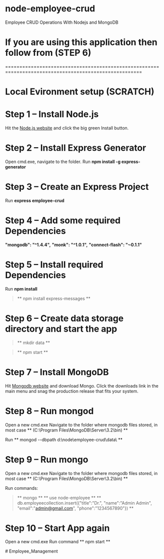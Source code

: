 # node-employee-crud
Employee CRUD Operations With Nodejs and MongoDB

# If you are using this application then follow from (STEP 6)
======================================================================================================

# Local Evironment setup (SCRATCH)

# Step 1 – Install Node.js
Hit the [Node.js website](http://nodejs.org) and click the big green Install button.

# Step 2 – Install Express Generator
Open cmd.exe, navigate to the folder.
Run **npm install -g express-generator**

# Step 3 – Create an Express Project
Run **express employee-crud**

# Step 4 – Add some required Dependencies
**"mongodb": "^1.4.4",**
**"monk": "^1.0.1",**
**"connect-flash": "~0.1.1"**

# Step 5 – Install required Dependencies
Run **npm install**

> ** npm install express-messages **

# Step 6 – Create data storage directory and start the app

> ** mkdir data **

> ** npm start **

# Step 7 – Install MongoDB
Hit [Mongodb website](http://mongodb.org/) and download Mongo. Click the downloads link in the main menu and snag the production release that fits your system.

# Step 8 – Run mongod
Open a new cmd.exe
Navigate to the folder where mongodb files stored, in most case ** (C:\Program Files\MongoDB\Server\3.2\bin) **

Run ** mongod --dbpath d:\node\employee-crud\data\ **

# Step 9 – Run mongo
Open a new cmd.exe
Navigate to the folder where mongodb files stored, in most case ** (C:\Program Files\MongoDB\Server\3.2\bin) **

Run commands: 
> ** mongo **
> ** use node-employee **
> ** db.employeecollection.insert({"title":"Dr.", "name":"Admin Admin", "email":"admin@gmail.com", "phone":"1234567890"}) **

# Step 10 – Start App again
Open a new cmd.exe
Run command ** npm start **


#   E m p l o y e e _ M a n a g e m e n t 
 
 
